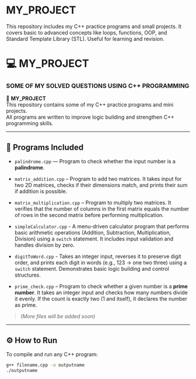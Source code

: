 # MY_PROJECT
This repository includes my C++ practice programs and small projects. It covers basic to advanced concepts like loops, functions, OOP, and Standard Template Library (STL). Useful for learning and revision.
# 💻 MY_PROJECT

### SOME OF MY SOLVED QUESTIONS USING C++ PROGRAMMING

📌 **MY_PROJECT**  
This repository contains some of my C++ practice programs and mini projects.  
All programs are written to improve logic building and strengthen C++ programming skills.

---

## 🧠 Programs Included

- `palindrome.cpp` — Program to check whether the input number is a **palindrome**.
  
- `matrix_addition.cpp` – Program to add two matrices. It takes input for two 2D matrices, checks if their dimensions match, and prints their sum if addition is possible.
  
- `matrix_multiplication.cpp` – Program to multiply two matrices. It verifies that the number of columns in the first matrix equals the number of rows in the second matrix before performing multiplication.
  
- `simpleCalculator.cpp` - A menu-driven calculator program that performs basic arithmetic operations (Addition, Subtraction, Multiplication, Division) using a `switch` statement. It includes input validation and handles division by zero.
  
- `digitToWord.cpp` - Takes an integer input, reverses it to preserve digit order, and prints each digit in words (e.g., 123 → one two three) using a `switch` statement. Demonstrates basic logic building and control structures.

- `prime_check.cpp` – Program to check whether a given number is a **prime number**. It takes an integer input and checks how many numbers divide it evenly. If the count is exactly two (1 and itself), it declares the number as prime.





> *(More files will be added soon)*

---

## ⚙️ How to Run

To compile and run any C++ program:

```bash
g++ filename.cpp -o outputname
./outputname

